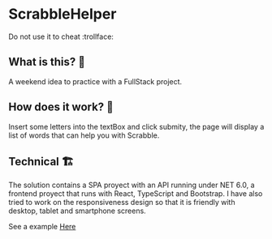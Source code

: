 # ScrabbleHelper
Do not use it to cheat :trollface:

## What is this? 🔎
A weekend idea to practice with a FullStack project.

## How does it work? 👷
Insert some letters into the textBox and click submity, the page will display a list of words that can help you with Scrabble.

## Technical 🏗️
The solution contains a SPA proyect with an API running under NET 6.0, a frontend proyect that runs with React, TypeScript and Bootstrap. I have also tried to work on the responsiveness design so that it is friendly with desktop, tablet and smartphone screens.

See a example [Here](https://scrabblehelp.azurewebsites.net/)

